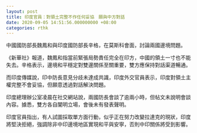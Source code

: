 ```yaml
---
layout: post
title: 印度官員：對領土完整不作任何妥協　願與中方對話
date: 2020-09-05 14:51:56.000000000 +08:00
categories: rthk
---
```


中國國防部長魏鳳和與印度國防部長辛格，在莫斯科會面，討論兩國邊境問題。

《新華社》報道，魏鳳和指當前緊張局勢責任完全在印方，中國的領土一寸也不能失去。辛格表示，邊境和平穩定對雙邊關係至關重要，雙方應保持對話渠道暢通。

而印度傳媒說，印中防長意見分歧未達成共識，印度外交官員表示，印度對領土主權完整不會妥協，但願意透過對話解決問題。

印度總理辦公室凌晨在社交網站說，兩國防長會談了逾兩小時，但帖文未說明會談內容。據悉，雙方各自闡明立場，會後未有發表聲明。

印度官員指出，有人試圖採取單方面行動，似乎正在努力改變拉達克的現狀，印度將堅決拒絕，強調除非中印邊境地區實現和平與安寧，否則中印關係將受到影響。
